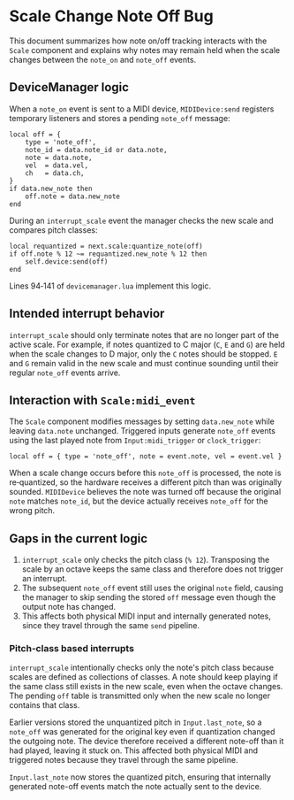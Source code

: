 # Scale Change Note Off Bug

This document summarizes how note on/off tracking interacts with the `Scale` component and explains
why notes may remain held when the scale changes between the `note_on` and `note_off` events.

## DeviceManager logic

When a `note_on` event is sent to a MIDI device, `MIDIDevice:send` registers temporary listeners and
stores a pending `note_off` message:

```
local off = {
    type = 'note_off',
    note_id = data.note_id or data.note,
    note = data.note,
    vel  = data.vel,
    ch   = data.ch,
}
if data.new_note then
    off.note = data.new_note
end
```

During an `interrupt_scale` event the manager checks the new scale and compares pitch classes:

```
local requantized = next.scale:quantize_note(off)
if off.note % 12 ~= requantized.new_note % 12 then
    self.device:send(off)
end
```

Lines 94‑141 of `devicemanager.lua` implement this logic.

## Intended interrupt behavior

`interrupt_scale` should only terminate notes that are no longer part of the
active scale. For example, if notes quantized to C major (`C`, `E` and `G`) are
held when the scale changes to D major, only the `C` notes should be stopped.
`E` and `G` remain valid in the new scale and must continue sounding until their
regular `note_off` events arrive.

## Interaction with `Scale:midi_event`

The `Scale` component modifies messages by setting `data.new_note` while leaving `data.note`
unchanged. Triggered inputs generate `note_off` events using the last played note
from `Input:midi_trigger` or `clock_trigger`:

```
local off = { type = 'note_off', note = event.note, vel = event.vel }
```

When a scale change occurs before this `note_off` is processed, the note is re‑quantized,
so the hardware receives a different pitch than was originally sounded.
`MIDIDevice` believes the note was turned off because the original `note` matches
`note_id`, but the device actually receives `note_off` for the wrong pitch.

## Gaps in the current logic

1. `interrupt_scale` only checks the pitch class (`% 12`). Transposing the scale by an
   octave keeps the same class and therefore does not trigger an interrupt.
2. The subsequent `note_off` event still uses the original `note` field, causing
   the manager to skip sending the stored `off` message even though the output
   note has changed.
3. This affects both physical MIDI input and internally generated notes, since
   they travel through the same `send` pipeline.

### Pitch‑class based interrupts

`interrupt_scale` intentionally checks only the note\'s pitch class because
scales are defined as collections of classes. A note should keep playing if the
same class still exists in the new scale, even when the octave changes. The
pending `off` table is transmitted only when the new scale no longer contains
that class.

Earlier versions stored the unquantized pitch in `Input.last_note`, so a
`note_off` was generated for the original key even if quantization changed the
outgoing note. The device therefore received a different note-off than it had
played, leaving it stuck on. This affected both physical MIDI and triggered
notes because they travel through the same pipeline.

`Input.last_note` now stores the quantized pitch, ensuring that internally
generated note-off events match the note actually sent to the device.
